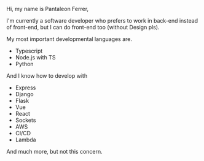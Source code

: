 Hi, my name is Pantaleon Ferrer,

I'm currently a software developer who prefers to work in back-end instead of front-end, but I can do front-end too (without Design pls).

My most important developmental languages are.

- Typescript
- Node.js with TS
- Python

And I know how to develop with

- Express
- Django
- Flask
- Vue
- React
- Sockets
- AWS
- CI/CD
- Lambda

And much more, but not this concern.

<!---
Zettsuen/Zettsuen is a ✨ special ✨ repository because its `README.md` (this file) appears on your GitHub profile.
You can click the Preview link to take a look at your changes.
--->
